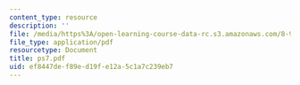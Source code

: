 ```yaml
---
content_type: resource
description: ''
file: /media/https%3A/open-learning-course-data-rc.s3.amazonaws.com/8-942-cosmology-fall-2001/ef8447def89ed19fe12a5c1a7c239eb7_ps7.pdf
file_type: application/pdf
resourcetype: Document
title: ps7.pdf
uid: ef8447de-f89e-d19f-e12a-5c1a7c239eb7
---
```

